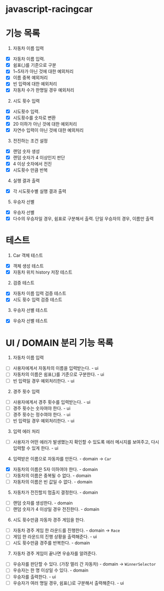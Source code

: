 # javascript-racingcar

# 기능 목록

1. 자동차 이름 입력

- [x] 자동차 이름 입력.
- [x] 쉼표(,)를 기준으로 구분
- [x] 1~5자가 아닌 것에 대한 예외처리
- [x] 이름 중복 예외처리
- [x] 빈 입력에 대한 예외처리
- [x] 자동차 수가 한명일 경우 예외처리

2. 시도 횟수 입력

- [x] 시도횟수 입력.
- [x] 시도횟수를 숫자로 변환
- [x] 20 이하가 아닌 것에 대한 예외처리
- [x] 자연수 입력이 아닌 것에 대한 예외처리

3. 전진하는 조건 설정

- [x] 랜덤 숫자 생성
- [x] 랜덤 숫자가 4 이상인지 판단
- [x] 4 이상 숫자에서 전진
- [x] 시도횟수 만큼 반복

4. 실행 결과 출력

- [x] 각 시도횟수별 실행 결과 출력

5. 우승자 선별

- [x] 우승자 선별
- [x] 다수의 우승자일 경우, 쉼표로 구분해서 출력. 단일 우승자의 경우, 이름만 출력

# 테스트

1. Car 객체 테스트

- [x] 객체 생성 테스트
- [x] 자동차 위치 history 저장 테스트

2. 검증 테스트

- [x] 자동차 이름 입력 검증 테스트
- [x] 시도 횟수 입력 검증 테스트

3. 우승자 선별 테스트

- [x] 우승자 선별 테스트

# UI / DOMAIN 분리 기능 목록

1. 자동차 이름 입력

- [ ] 사용자에게서 자동차의 이름을 입력받는다. - ui
- [ ] 자동차의 이름은 쉼표(,)를 기준으로 구분한다. - ui
- [ ] 빈 입력일 경우 예외처리한다. - ui

2. 경주 횟수 입력

- [ ] 사용자에게서 경주 횟수를 입력받는다. - ui
- [ ] 경주 횟수는 숫자여야 한다. - ui
- [ ] 경주 횟수는 정수여야 한다. - ui
- [ ] 빈 입력일 경우 예외처리한다. - ui

3. 입력 에러 처리

- [ ] 사용자가 어떤 에러가 발생했는지 확인할 수 있도록 에러 메시지를 보여주고, 다시 입력할 수 있게 한다. - ui

4. 입력받은 이름으로 자동차를 만든다. - domain -> `Car`

- [x] 자동차의 이름은 5자 이하여야 한다. - domain
- [ ] 자동차의 이름은 중복될 수 없다. - domain
- [ ] 자동차의 이름은 빈 값일 수 없다. - domain

5. 자동차가 전진할지 멈출지 결정한다. - domain

- [ ] 랜덤 숫자를 생성한다. - domain
- [ ] 랜덤 숫자가 4 이상일 경우 전진한다. - domain

6. 시도 횟수만큼 자동차 경주 게임을 한다.

- [ ] 자동차 경주 게임 한 라운드를 진행한다. - domain -> `Race`
- [ ] 게임 한 라운드의 진행 상황을 출력해준다. - ui
- [ ] 시도 횟수만큼 경주를 반복한다. - domain

7. 자동차 경주 게임이 끝나면 우숭자를 알려준다.

- [ ] 우승자를 판단할 수 있다. (가장 멀리 간 자동차) - domain -> `WinnerSelector`
- [ ] 우승자는 한 명 이상일 수 있다. - domain
- [ ] 우승자를 출력한다. - ui
- [ ] 우승자가 여러 명일 경우, 쉼표(,)로 구분해서 출력해준다. - ui

